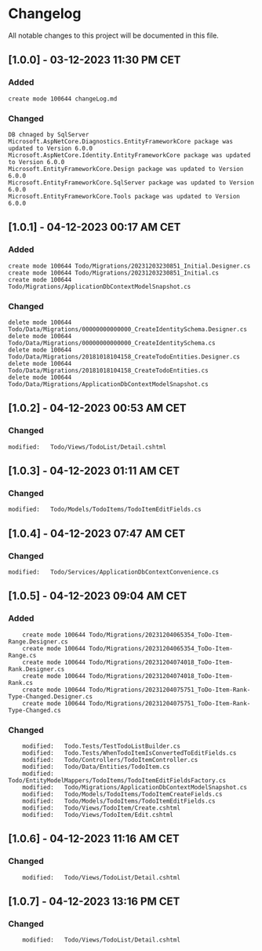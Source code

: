# Changelog
All notable changes to this project will be documented in this file.

## [1.0.0] - 03-12-2023 11:30 PM CET

### Added
	create mode 100644 changeLog.md

### Changed
	DB chnaged by SqlServer
	Microsoft.AspNetCore.Diagnostics.EntityFrameworkCore package was updated to Version 6.0.0
    Microsoft.AspNetCore.Identity.EntityFrameworkCore package was updated to Version 6.0.0
	Microsoft.EntityFrameworkCore.Design package was updated to Version 6.0.0
	Microsoft.EntityFrameworkCore.SqlServer package was updated to Version 6.0.0
    Microsoft.EntityFrameworkCore.Tools package was updated to Version 6.0.0


## [1.0.1] - 04-12-2023 00:17 AM CET

### Added
	create mode 100644 Todo/Migrations/20231203230851_Initial.Designer.cs
	create mode 100644 Todo/Migrations/20231203230851_Initial.cs
	create mode 100644 Todo/Migrations/ApplicationDbContextModelSnapshot.cs

### Changed
	delete mode 100644 Todo/Data/Migrations/00000000000000_CreateIdentitySchema.Designer.cs
	delete mode 100644 Todo/Data/Migrations/00000000000000_CreateIdentitySchema.cs
	delete mode 100644 Todo/Data/Migrations/20181018104158_CreateTodoEntities.Designer.cs
	delete mode 100644 Todo/Data/Migrations/20181018104158_CreateTodoEntities.cs
	delete mode 100644 Todo/Data/Migrations/ApplicationDbContextModelSnapshot.cs
	
	
## [1.0.2] - 04-12-2023 00:53 AM CET

### Changed
	modified:   Todo/Views/TodoList/Detail.cshtml
	
	
## [1.0.3] - 04-12-2023 01:11 AM CET

### Changed
	modified:   Todo/Models/TodoItems/TodoItemEditFields.cs
	
	
## [1.0.4] - 04-12-2023 07:47 AM CET

### Changed
	modified:   Todo/Services/ApplicationDbContextConvenience.cs
	
## [1.0.5] - 04-12-2023 09:04 AM CET

### Added
		create mode 100644 Todo/Migrations/20231204065354_ToDo-Item-Range.Designer.cs
		create mode 100644 Todo/Migrations/20231204065354_ToDo-Item-Range.cs
		create mode 100644 Todo/Migrations/20231204074018_ToDo-Item-Rank.Designer.cs
		create mode 100644 Todo/Migrations/20231204074018_ToDo-Item-Rank.cs
		create mode 100644 Todo/Migrations/20231204075751_ToDo-Item-Rank-Type-Changed.Designer.cs
		create mode 100644 Todo/Migrations/20231204075751_ToDo-Item-Rank-Type-Changed.cs
	
### Changed	
	    modified:   Todo.Tests/TestTodoListBuilder.cs
        modified:   Todo.Tests/WhenTodoItemIsConvertedToEditFields.cs
        modified:   Todo/Controllers/TodoItemController.cs
        modified:   Todo/Data/Entities/TodoItem.cs
        modified:   Todo/EntityModelMappers/TodoItems/TodoItemEditFieldsFactory.cs
        modified:   Todo/Migrations/ApplicationDbContextModelSnapshot.cs
        modified:   Todo/Models/TodoItems/TodoItemCreateFields.cs
        modified:   Todo/Models/TodoItems/TodoItemEditFields.cs
        modified:   Todo/Views/TodoItem/Create.cshtml
        modified:   Todo/Views/TodoItem/Edit.cshtml
		
## [1.0.6] - 04-12-2023 11:16 AM CET
		
### Changed		
		modified:   Todo/Views/TodoList/Detail.cshtml
	

	
## [1.0.7] - 04-12-2023 13:16 PM CET
		
### Changed		
		modified:   Todo/Views/TodoList/Detail.cshtml
		